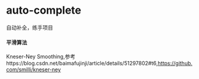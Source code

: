 # auto-complete
自动补全，练手项目
#### 平滑算法
Kneser-Ney Smoothing,参考https://blog.csdn.net/baimafujinji/article/details/51297802#t6,https://github.com/smilli/kneser-ney